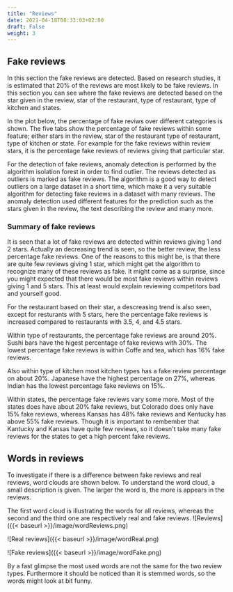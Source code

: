 ```yaml
---
title: "Reviews"
date: 2021-04-18T08:33:03+02:00
draft: False
weight: 3
---
```


## Fake reviews
In this section the fake reviews are detected. Based on research studies, it is estimated that 20% of the reviews are most likely to be fake reviews. In this section you can see where the fake reviews are detected based on the star given in the review, star of the restaurant, type of restaurant, type of kitchen and states.

In the plot below, the percentage of fake reviws over different categories is shown. The five tabs show the percentage of fake reviews within some feature; either stars in the review, star of the restaurant type of restaurant, type of kitchen or state. For example for the fake reviews within review stars, it is the percentage fake reviews of reviews giving that particular star.

For the detection of fake reviews, anomaly detection is performed by the algorithm isolation forest in order to find outlier. The reviews detected as outliers is marked as fake reviews. The algorithm is a good way to detect outliers on a large dataset in a short time, which make it a very suitable algorithm for detecting fake reviews in a dataset with many reviews. The anomaly detection used different features for the prediction such as the stars given in the review, the text describing the review and many more.

<script type="text/javascript" src="https://cdn.bokeh.org/bokeh/release/bokeh-2.3.2.min.js" integrity="sha384-XypntL49z55iwGVUW4qsEu83zKL3XEcz0MjuGOQ9SlaaQ68X/g+k1FcioZi7oQAc" crossorigin="anonymous"></script>
<script type="text/javascript">
            Bokeh.set_log_level("info");
</script>
<div class="bk-root" id="ed28685d-9367-4bc9-8bf7-5b046217a723" data-root-id="7663"></div>
<script type="application/json" id="8838">
          {"abce1517-8535-43e5-980d-7d5f2c1336b7":{"defs":[],"roots":{"references":[{"attributes":{"tabs":[{"id":"5190"},{"id":"7539"},{"id":"7580"},{"id":"7621"},{"id":"7662"}]},"id":"7663","type":"Tabs"},{"attributes":{},"id":"5159","type":"LinearScale"},{"attributes":{"data_source":{"id":"7654"},"glyph":{"id":"7656"},"hover_glyph":null,"muted_glyph":null,"nonselection_glyph":{"id":"7657"},"view":{"id":"7659"}},"id":"7658","type":"GlyphRenderer"},{"attributes":{},"id":"7563","type":"HelpTool"},{"attributes":{"source":{"id":"7654"}},"id":"7659","type":"CDSView"},{"attributes":{"formatter":{"id":"8019"},"major_label_policy":{"id":"8018"},"major_tick_line_color":null,"minor_tick_line_color":null,"ticker":{"id":"7511"}},"id":"7510","type":"CategoricalAxis"},{"attributes":{"formatter":{"id":"8028"},"major_label_policy":{"id":"8027"},"major_tick_line_color":null,"minor_tick_line_color":null,"ticker":{"id":"7555"}},"id":"7554","type":"LinearAxis"},{"attributes":{"child":{"id":"7622"},"title":"State"},"id":"7662","type":"Panel"},{"attributes":{"formatter":{"id":"8022"},"major_label_policy":{"id":"8021"},"major_tick_line_color":null,"minor_tick_line_color":null,"ticker":{"id":"7514"}},"id":"7513","type":"LinearAxis"},{"attributes":{"axis":{"id":"7554"},"dimension":1,"ticker":null},"id":"7557","type":"Grid"},{"attributes":{"start":0},"id":"7504","type":"DataRange1d"},{"attributes":{},"id":"7555","type":"BasicTicker"},{"attributes":{"child":{"id":"7540"},"title":"Type of restaurant"},"id":"7580","type":"Panel"},{"attributes":{},"id":"7508","type":"LinearScale"},{"attributes":{"factors":["Bars","Breakfast &amp; Brunch","Buffets","Burgers","Cafes","Coffee &amp; Tea","Diners","Fast Food","Food","Nightlife","Pizza","Salad","Sandwiches","Steakhouses","Sushi Bars","Vegetarian","Wine Bars"]},"id":"7543","type":"FactorRange"},{"attributes":{},"id":"7506","type":"CategoricalScale"},{"attributes":{},"id":"5172","type":"ResetTool"},{"attributes":{},"id":"7559","type":"WheelZoomTool"},{"attributes":{},"id":"7511","type":"CategoricalTicker"},{"attributes":{},"id":"7558","type":"PanTool"},{"attributes":{"overlay":{"id":"7605"}},"id":"7601","type":"BoxZoomTool"},{"attributes":{"axis":{"id":"7510"},"ticker":null},"id":"7512","type":"Grid"},{"attributes":{"overlay":{"id":"7564"}},"id":"7560","type":"BoxZoomTool"},{"attributes":{},"id":"8046","type":"UnionRenderers"},{"attributes":{"active_multi":null,"tools":[{"id":"5168"},{"id":"5169"},{"id":"5170"},{"id":"5171"},{"id":"5172"},{"id":"5173"},{"id":"5188"},{"id":"5962"}]},"id":"5175","type":"Toolbar"},{"attributes":{},"id":"7561","type":"SaveTool"},{"attributes":{},"id":"7641","type":"WheelZoomTool"},{"attributes":{},"id":"7562","type":"ResetTool"},{"attributes":{"child":{"id":"7581"},"title":"Type of kitchen"},"id":"7621","type":"Panel"},{"attributes":{},"id":"8047","type":"Selection"},{"attributes":{"axis":{"id":"7513"},"dimension":1,"ticker":null},"id":"7516","type":"Grid"},{"attributes":{"axis":{"id":"7592"},"ticker":null},"id":"7594","type":"Grid"},{"attributes":{},"id":"5157","type":"CategoricalScale"},{"attributes":{},"id":"7514","type":"BasicTicker"},{"attributes":{},"id":"7596","type":"BasicTicker"},{"attributes":{"fill_alpha":{"value":0.1},"fill_color":{"value":"lightblue"},"line_alpha":{"value":0.1},"line_color":{"value":"lightblue"},"top":{"field":"y"},"width":{"value":0.7},"x":{"field":"x"}},"id":"7616","type":"VBar"},{"attributes":{"source":{"id":"7613"}},"id":"7618","type":"CDSView"},{"attributes":{"data_source":{"id":"7613"},"glyph":{"id":"7615"},"hover_glyph":null,"muted_glyph":null,"nonselection_glyph":{"id":"7616"},"view":{"id":"7618"}},"id":"7617","type":"GlyphRenderer"},{"attributes":{},"id":"7593","type":"CategoricalTicker"},{"attributes":{},"id":"7518","type":"WheelZoomTool"},{"attributes":{},"id":"7602","type":"SaveTool"},{"attributes":{"axis":{"id":"7595"},"dimension":1,"ticker":null},"id":"7598","type":"Grid"},{"attributes":{},"id":"7517","type":"PanTool"},{"attributes":{"overlay":{"id":"7523"}},"id":"7519","type":"BoxZoomTool"},{"attributes":{},"id":"7604","type":"HelpTool"},{"attributes":{},"id":"7520","type":"SaveTool"},{"attributes":{},"id":"7521","type":"ResetTool"},{"attributes":{},"id":"7599","type":"PanTool"},{"attributes":{},"id":"7603","type":"ResetTool"},{"attributes":{},"id":"7590","type":"LinearScale"},{"attributes":{"formatter":{"id":"8031"},"major_label_orientation":"vertical","major_label_policy":{"id":"8030"},"major_tick_line_color":null,"minor_tick_line_color":null,"ticker":{"id":"7593"}},"id":"7592","type":"CategoricalAxis"},{"attributes":{},"id":"7588","type":"CategoricalScale"},{"attributes":{},"id":"8018","type":"AllLabels"},{"attributes":{},"id":"8019","type":"CategoricalTickFormatter"},{"attributes":{"fill_color":{"value":"lightblue"},"line_color":{"value":"lightblue"},"top":{"field":"y"},"width":{"value":0.7},"x":{"field":"x"}},"id":"5716","type":"VBar"},{"attributes":{"data":{"x":["1.0","1.5","2.0","2.5","3.0","3.5","4.0","4.5","5.0"],"y":[39.75535168195719,35.12619669277633,35.9411309062742,33.37421332903018,26.661313877842613,20.06073169470572,17.582417582417584,17.40471014726467,25.15331255654971]},"selected":{"id":"5948"},"selection_policy":{"id":"5947"}},"id":"5714","type":"ColumnDataSource"},{"attributes":{},"id":"8025","type":"CategoricalTickFormatter"},{"attributes":{"factors":["1.0","1.5","2.0","2.5","3.0","3.5","4.0","4.5","5.0"]},"id":"7502","type":"FactorRange"},{"attributes":{"bottom_units":"screen","fill_alpha":0.5,"fill_color":"lightgrey","left_units":"screen","level":"overlay","line_alpha":1.0,"line_color":"black","line_dash":[4,4],"line_width":2,"right_units":"screen","syncable":false,"top_units":"screen"},"id":"7564","type":"BoxAnnotation"},{"attributes":{},"id":"8024","type":"AllLabels"},{"attributes":{},"id":"5947","type":"UnionRenderers"},{"attributes":{},"id":"8028","type":"BasicTickFormatter"},{"attributes":{},"id":"8036","type":"AllLabels"},{"attributes":{"align":"center","text":"Fake reviews by stars","text_font_size":"13pt"},"id":"7500","type":"Title"},{"attributes":{},"id":"8037","type":"CategoricalTickFormatter"},{"attributes":{},"id":"5948","type":"Selection"},{"attributes":{},"id":"8027","type":"AllLabels"},{"attributes":{"callback":null,"tooltips":[["Percentage","@y"]]},"id":"7578","type":"HoverTool"},{"attributes":{},"id":"8039","type":"AllLabels"},{"attributes":{"bottom_units":"screen","fill_alpha":0.5,"fill_color":"lightgrey","left_units":"screen","level":"overlay","line_alpha":1.0,"line_color":"black","line_dash":[4,4],"line_width":2,"right_units":"screen","syncable":false,"top_units":"screen"},"id":"7523","type":"BoxAnnotation"},{"attributes":{},"id":"7600","type":"WheelZoomTool"},{"attributes":{},"id":"8040","type":"BasicTickFormatter"},{"attributes":{"data":{"x":["Bars","Breakfast &amp; Brunch","Buffets","Burgers","Cafes","Coffee &amp; Tea","Diners","Fast Food","Food","Nightlife","Pizza","Salad","Sandwiches","Steakhouses","Sushi Bars","Vegetarian","Wine Bars"],"y":[19.8299613333491,18.050525402978984,22.054712460063897,20.37934277652692,17.015520432863447,15.684165232358001,17.394118070036672,23.1604134762634,19.1271251358603,19.305459792583328,18.92894200837785,20.327483450537212,18.26189882880638,21.731489911287078,27.975972876301885,17.712670780447834,19.384851138353763]},"selected":{"id":"8050"},"selection_policy":{"id":"8049"}},"id":"7572","type":"ColumnDataSource"},{"attributes":{"callback":null,"tooltips":[["Percentage","@y"]]},"id":"5962","type":"HoverTool"},{"attributes":{},"id":"5392","type":"BasicTickFormatter"},{"attributes":{},"id":"8049","type":"UnionRenderers"},{"attributes":{},"id":"5391","type":"AllLabels"},{"attributes":{},"id":"5168","type":"PanTool"},{"attributes":{"active_multi":null,"tools":[{"id":"7558"},{"id":"7559"},{"id":"7560"},{"id":"7561"},{"id":"7562"},{"id":"7563"},{"id":"7578"}]},"id":"7565","type":"Toolbar"},{"attributes":{},"id":"8050","type":"Selection"},{"attributes":{"child":{"id":"7499"},"title":"Stars"},"id":"7539","type":"Panel"},{"attributes":{},"id":"7522","type":"HelpTool"},{"attributes":{"axis":{"id":"5164"},"dimension":1,"ticker":null},"id":"5167","type":"Grid"},{"attributes":{},"id":"8030","type":"AllLabels"},{"attributes":{"below":[{"id":"5161"}],"center":[{"id":"5163"},{"id":"5167"}],"height":500,"left":[{"id":"5164"}],"renderers":[{"id":"5186"},{"id":"5718"}],"title":{"id":"5151"},"toolbar":{"id":"5175"},"toolbar_location":null,"width":800,"x_range":{"id":"5153"},"x_scale":{"id":"5157"},"y_range":{"id":"5155"},"y_scale":{"id":"5159"}},"id":"5150","subtype":"Figure","type":"Plot"},{"attributes":{"formatter":{"id":"8034"},"major_label_policy":{"id":"8033"},"major_tick_line_color":null,"minor_tick_line_color":null,"ticker":{"id":"7596"}},"id":"7595","type":"LinearAxis"},{"attributes":{"active_multi":null,"tools":[{"id":"7517"},{"id":"7518"},{"id":"7519"},{"id":"7520"},{"id":"7521"},{"id":"7522"},{"id":"7537"}]},"id":"7524","type":"Toolbar"},{"attributes":{"fill_alpha":{"value":0.1},"fill_color":{"value":"lightblue"},"line_alpha":{"value":0.1},"line_color":{"value":"lightblue"},"top":{"field":"y"},"width":{"value":0.7},"x":{"field":"x"}},"id":"7575","type":"VBar"},{"attributes":{"data_source":{"id":"7572"},"glyph":{"id":"7574"},"hover_glyph":null,"muted_glyph":null,"nonselection_glyph":{"id":"7575"},"view":{"id":"7577"}},"id":"7576","type":"GlyphRenderer"},{"attributes":{},"id":"5171","type":"SaveTool"},{"attributes":{"source":{"id":"7572"}},"id":"7577","type":"CDSView"},{"attributes":{"below":[{"id":"7510"}],"center":[{"id":"7512"},{"id":"7516"}],"height":500,"left":[{"id":"7513"}],"renderers":[{"id":"7535"}],"title":{"id":"7500"},"toolbar":{"id":"7524"},"toolbar_location":null,"width":800,"x_range":{"id":"7502"},"x_scale":{"id":"7506"},"y_range":{"id":"7504"},"y_scale":{"id":"7508"}},"id":"7499","subtype":"Figure","type":"Plot"},{"attributes":{"align":"center","text":"Fake reviews by type of kitchen","text_font_size":"13pt"},"id":"7582","type":"Title"},{"attributes":{"overlay":{"id":"5174"}},"id":"5170","type":"BoxZoomTool"},{"attributes":{"below":[{"id":"7592"}],"center":[{"id":"7594"},{"id":"7598"}],"height":500,"left":[{"id":"7595"}],"renderers":[{"id":"7617"}],"title":{"id":"7582"},"toolbar":{"id":"7606"},"toolbar_location":null,"width":800,"x_range":{"id":"7584"},"x_scale":{"id":"7588"},"y_range":{"id":"7586"},"y_scale":{"id":"7590"}},"id":"7581","subtype":"Figure","type":"Plot"},{"attributes":{"bottom_units":"screen","fill_alpha":0.5,"fill_color":"lightgrey","left_units":"screen","level":"overlay","line_alpha":1.0,"line_color":"black","line_dash":[4,4],"line_width":2,"right_units":"screen","syncable":false,"top_units":"screen"},"id":"7605","type":"BoxAnnotation"},{"attributes":{"active_multi":null,"tools":[{"id":"7599"},{"id":"7600"},{"id":"7601"},{"id":"7602"},{"id":"7603"},{"id":"7604"},{"id":"7619"}]},"id":"7606","type":"Toolbar"},{"attributes":{"fill_alpha":{"value":0.1},"fill_color":{"value":"lightblue"},"line_alpha":{"value":0.1},"line_color":{"value":"lightblue"},"top":{"field":"y"},"width":{"value":0.7},"x":{"field":"x"}},"id":"7534","type":"VBar"},{"attributes":{},"id":"8034","type":"BasicTickFormatter"},{"attributes":{"source":{"id":"7531"}},"id":"7536","type":"CDSView"},{"attributes":{"data_source":{"id":"7531"},"glyph":{"id":"7533"},"hover_glyph":null,"muted_glyph":null,"nonselection_glyph":{"id":"7534"},"view":{"id":"7536"}},"id":"7535","type":"GlyphRenderer"},{"attributes":{},"id":"8033","type":"AllLabels"},{"attributes":{},"id":"8031","type":"CategoricalTickFormatter"},{"attributes":{"data_source":{"id":"5714"},"glyph":{"id":"5716"},"hover_glyph":null,"muted_glyph":null,"nonselection_glyph":{"id":"5717"},"view":{"id":"5719"}},"id":"5718","type":"GlyphRenderer"},{"attributes":{},"id":"5389","type":"CategoricalTickFormatter"},{"attributes":{"fill_color":{"value":"lightblue"},"line_color":{"value":"lightblue"},"top":{"field":"y"},"width":{"value":0.7},"x":{"field":"x"}},"id":"7615","type":"VBar"},{"attributes":{"formatter":{"id":"8025"},"major_label_orientation":"vertical","major_label_policy":{"id":"8024"},"major_tick_line_color":null,"minor_tick_line_color":null,"ticker":{"id":"7552"}},"id":"7551","type":"CategoricalAxis"},{"attributes":{"fill_color":{"value":"lightblue"},"line_color":{"value":"lightblue"},"top":{"field":"y"},"width":{"value":0.7},"x":{"field":"x"}},"id":"7656","type":"VBar"},{"attributes":{"axis":{"id":"7551"},"ticker":null},"id":"7553","type":"Grid"},{"attributes":{"align":"center","text":"Fake reviews by state","text_font_size":"13pt"},"id":"7623","type":"Title"},{"attributes":{"below":[{"id":"7633"}],"center":[{"id":"7635"},{"id":"7639"}],"height":500,"left":[{"id":"7636"}],"renderers":[{"id":"7658"}],"title":{"id":"7623"},"toolbar":{"id":"7647"},"toolbar_location":null,"width":800,"x_range":{"id":"7625"},"x_scale":{"id":"7629"},"y_range":{"id":"7627"},"y_scale":{"id":"7631"}},"id":"7622","subtype":"Figure","type":"Plot"},{"attributes":{"start":0},"id":"7545","type":"DataRange1d"},{"attributes":{"source":{"id":"5714"}},"id":"5719","type":"CDSView"},{"attributes":{},"id":"7549","type":"LinearScale"},{"attributes":{},"id":"5388","type":"AllLabels"},{"attributes":{},"id":"7552","type":"CategoricalTicker"},{"attributes":{"callback":null,"tooltips":[["Percentage","@y"]]},"id":"7660","type":"HoverTool"},{"attributes":{},"id":"7547","type":"CategoricalScale"},{"attributes":{"align":"center","text":"Fake reviews by review stars","text_font_size":"13pt"},"id":"5151","type":"Title"},{"attributes":{"callback":null,"tooltips":[["Percentage","@y"]]},"id":"7619","type":"HoverTool"},{"attributes":{"factors":["American (New)","American (Traditional)","Cajun/Creole","Caribbean","Chinese","Greek","Indian","Italian","Japanese","Korean","Latin American","Mediterranean","Mexican","New Mexican Cuisine","Thai","Vietnamese"]},"id":"7584","type":"FactorRange"},{"attributes":{"fill_alpha":{"value":0.1},"fill_color":{"value":"lightblue"},"line_alpha":{"value":0.1},"line_color":{"value":"lightblue"},"top":{"field":"y"},"width":{"value":0.7},"x":{"field":"x"}},"id":"5717","type":"VBar"},{"attributes":{"data":{"x":["British Columbia","Colorado","Florida","Georgia","Kansas","Kentucky","Massachusetts","Ohio","Oregon","Texas","Washington"],"y":[24.582395584759276,15.32363033960478,19.920633912004675,21.037661332057073,48.0,54.54545454545454,19.99116047989009,21.19978814149918,18.41717886472806,18.955488317908227,18.87424872861766]},"selected":{"id":"8056"},"selection_policy":{"id":"8055"}},"id":"7654","type":"ColumnDataSource"},{"attributes":{"formatter":{"id":"8040"},"major_label_policy":{"id":"8039"},"major_tick_line_color":null,"minor_tick_line_color":null,"ticker":{"id":"7637"}},"id":"7636","type":"LinearAxis"},{"attributes":{},"id":"8052","type":"UnionRenderers"},{"attributes":{},"id":"7631","type":"LinearScale"},{"attributes":{},"id":"7640","type":"PanTool"},{"attributes":{},"id":"8053","type":"Selection"},{"attributes":{"bottom_units":"screen","fill_alpha":0.5,"fill_color":"lightgrey","left_units":"screen","level":"overlay","line_alpha":1.0,"line_color":"black","line_dash":[4,4],"line_width":2,"right_units":"screen","syncable":false,"top_units":"screen"},"id":"5174","type":"BoxAnnotation"},{"attributes":{"align":"center","text":"Fake reviews by type of restaurant","text_font_size":"13pt"},"id":"7541","type":"Title"},{"attributes":{},"id":"7643","type":"SaveTool"},{"attributes":{"callback":null,"tooltips":[["Percentage","@y"]]},"id":"7537","type":"HoverTool"},{"attributes":{"below":[{"id":"7551"}],"center":[{"id":"7553"},{"id":"7557"}],"height":500,"left":[{"id":"7554"}],"renderers":[{"id":"7576"}],"title":{"id":"7541"},"toolbar":{"id":"7565"},"toolbar_location":null,"width":800,"x_range":{"id":"7543"},"x_scale":{"id":"7547"},"y_range":{"id":"7545"},"y_scale":{"id":"7549"}},"id":"7540","subtype":"Figure","type":"Plot"},{"attributes":{},"id":"5417","type":"UnionRenderers"},{"attributes":{"fill_color":{"value":"lightblue"},"line_color":{"value":"lightblue"},"top":{"field":"y"},"width":{"value":0.7},"x":{"field":"x"}},"id":"7533","type":"VBar"},{"attributes":{"fill_color":{"value":"lightblue"},"line_color":{"value":"lightblue"},"top":{"field":"y"},"width":{"value":0.7},"x":{"field":"x"}},"id":"7574","type":"VBar"},{"attributes":{"start":0},"id":"5155","type":"DataRange1d"},{"attributes":{},"id":"7634","type":"CategoricalTicker"},{"attributes":{"child":{"id":"5150"},"title":"Review Stars"},"id":"5190","type":"Panel"},{"attributes":{"data":{"x":["1.0","1.5","2.0","2.5","3.0","3.5","4.0","4.5","5.0"],"y":[39.75535168195719,35.12619669277633,35.9411309062742,33.37421332903018,26.661313877842613,20.06073169470572,17.582417582417584,17.40471014726467,25.15331255654971]},"selected":{"id":"8047"},"selection_policy":{"id":"8046"}},"id":"7531","type":"ColumnDataSource"},{"attributes":{"fill_alpha":{"value":0.1},"fill_color":{"value":"lightblue"},"line_alpha":{"value":0.1},"line_color":{"value":"lightblue"},"top":{"field":"y"},"width":{"value":0.7},"x":{"field":"x"}},"id":"5185","type":"VBar"},{"attributes":{"data":{"x":["1","2","3","4","5"],"y":[31.688573143111558,31.167125897200393,28.18751493863469,19.822652614607904,12.493118820430897]},"selected":{"id":"5418"},"selection_policy":{"id":"5417"}},"id":"5182","type":"ColumnDataSource"},{"attributes":{"source":{"id":"5182"}},"id":"5187","type":"CDSView"},{"attributes":{"data_source":{"id":"5182"},"glyph":{"id":"5184"},"hover_glyph":null,"muted_glyph":null,"nonselection_glyph":{"id":"5185"},"view":{"id":"5187"}},"id":"5186","type":"GlyphRenderer"},{"attributes":{},"id":"8022","type":"BasicTickFormatter"},{"attributes":{"callback":null,"tooltips":[["Percentage","@y"]]},"id":"5188","type":"HoverTool"},{"attributes":{},"id":"7637","type":"BasicTicker"},{"attributes":{},"id":"5418","type":"Selection"},{"attributes":{"active_multi":null,"tools":[{"id":"7640"},{"id":"7641"},{"id":"7642"},{"id":"7643"},{"id":"7644"},{"id":"7645"},{"id":"7660"}]},"id":"7647","type":"Toolbar"},{"attributes":{"factors":["1","2","3","4","5"]},"id":"5153","type":"FactorRange"},{"attributes":{"formatter":{"id":"5392"},"major_label_policy":{"id":"5391"},"major_tick_line_color":null,"minor_tick_line_color":null,"ticker":{"id":"5165"}},"id":"5164","type":"LinearAxis"},{"attributes":{},"id":"8055","type":"UnionRenderers"},{"attributes":{},"id":"8056","type":"Selection"},{"attributes":{},"id":"7629","type":"CategoricalScale"},{"attributes":{"formatter":{"id":"8037"},"major_label_orientation":"vertical","major_label_policy":{"id":"8036"},"major_tick_line_color":null,"minor_tick_line_color":null,"ticker":{"id":"7634"}},"id":"7633","type":"CategoricalAxis"},{"attributes":{},"id":"5173","type":"HelpTool"},{"attributes":{},"id":"5169","type":"WheelZoomTool"},{"attributes":{"overlay":{"id":"7646"}},"id":"7642","type":"BoxZoomTool"},{"attributes":{"fill_alpha":{"value":0.1},"fill_color":{"value":"lightblue"},"line_alpha":{"value":0.1},"line_color":{"value":"lightblue"},"top":{"field":"y"},"width":{"value":0.7},"x":{"field":"x"}},"id":"7657","type":"VBar"},{"attributes":{"data":{"x":["American (New)","American (Traditional)","Cajun/Creole","Caribbean","Chinese","Greek","Indian","Italian","Japanese","Korean","Latin American","Mediterranean","Mexican","New Mexican Cuisine","Thai","Vietnamese"],"y":[18.95157156873752,20.02588159171789,20.199431526955873,16.832813332318697,22.240043251036223,16.082659478885894,14.94769194396832,19.49411498415573,26.72238855132903,21.954824976348156,17.242427928475852,16.88889878236093,18.3833650232713,15.858242348308574,20.482195995870363,19.158653846153847]},"selected":{"id":"8053"},"selection_policy":{"id":"8052"}},"id":"7613","type":"ColumnDataSource"},{"attributes":{},"id":"8021","type":"AllLabels"},{"attributes":{"formatter":{"id":"5389"},"major_label_policy":{"id":"5388"},"major_tick_line_color":null,"minor_tick_line_color":null,"ticker":{"id":"5162"}},"id":"5161","type":"CategoricalAxis"},{"attributes":{"start":0},"id":"7586","type":"DataRange1d"},{"attributes":{},"id":"7645","type":"HelpTool"},{"attributes":{"fill_color":{"value":"lightblue"},"line_color":{"value":"lightblue"},"top":{"field":"y"},"width":{"value":0.7},"x":{"field":"x"}},"id":"5184","type":"VBar"},{"attributes":{},"id":"7644","type":"ResetTool"},{"attributes":{"bottom_units":"screen","fill_alpha":0.5,"fill_color":"lightgrey","left_units":"screen","level":"overlay","line_alpha":1.0,"line_color":"black","line_dash":[4,4],"line_width":2,"right_units":"screen","syncable":false,"top_units":"screen"},"id":"7646","type":"BoxAnnotation"},{"attributes":{"axis":{"id":"5161"},"ticker":null},"id":"5163","type":"Grid"},{"attributes":{"start":0},"id":"7627","type":"DataRange1d"},{"attributes":{"axis":{"id":"7633"},"ticker":null},"id":"7635","type":"Grid"},{"attributes":{},"id":"5162","type":"CategoricalTicker"},{"attributes":{"axis":{"id":"7636"},"dimension":1,"ticker":null},"id":"7639","type":"Grid"},{"attributes":{},"id":"5165","type":"BasicTicker"},{"attributes":{"factors":["British Columbia","Colorado","Florida","Georgia","Kansas","Kentucky","Massachusetts","Ohio","Oregon","Texas","Washington"]},"id":"7625","type":"FactorRange"}],"root_ids":["7663"]},"title":"Bokeh Application","version":"2.3.2"}}
        </script>
        <script type="text/javascript">
          (function() {
            var fn = function() {
              Bokeh.safely(function() {
                (function(root) {
                  function embed_document(root) {  
                  var docs_json = document.getElementById('8838').textContent;
                  var render_items = [{"docid":"abce1517-8535-43e5-980d-7d5f2c1336b7","root_ids":["7663"],"roots":{"7663":"ed28685d-9367-4bc9-8bf7-5b046217a723"}}];
                  root.Bokeh.embed.embed_items(docs_json, render_items);
                  }
                  if (root.Bokeh !== undefined) {
                    embed_document(root);
                  } else {
                    var attempts = 0;
                    var timer = setInterval(function(root) {
                      if (root.Bokeh !== undefined) {
                        clearInterval(timer);
                        embed_document(root);
                      } else {
                        attempts++;
                        if (attempts > 100) {
                          clearInterval(timer);
                          console.log("Bokeh: ERROR: Unable to run BokehJS code because BokehJS library is missing");
                        }
                      }
                    }, 10, root)
                  }
                })(window);
              });
            };
            if (document.readyState != "loading") fn();
            else document.addEventListener("DOMContentLoaded", fn);
          })();
</script>
    
    
        
        
### Summary of fake reviews
It is seen that a lot of fake reviews are detected within reviews giving 1 and 2 stars. Actually an decreasing trend is seen, so the better review, the less percentage fake reviews. One of the reasons to this might be, is that there are quite few reviews giving 1 star, which might get the algorithm to recognize many of these reviews as fake. It might come as a surprise, since you might expected that there would be most fake reviews within reviews giving 1 and 5 stars. This at least would explain reviewing competitors bad and yourself good.  

For the restaurant based on their star, a descreasing trend is also seen, except for resturants with 5 stars, here the percentage fake reviews is increased compared to restaurants with 3.5, 4, and 4.5 stars. 

Within type of restaurants, the percentage fake reviews are around 20%. Sushi bars have the higest percentage of fake reviews with 30%. The lowest percentage fake reviews is within Coffe and tea, which has 16% fake reviews. 

Also within type of kitchen most kitchen types has a fake review percentage on about 20%. Japanese have the highest percentage on 27%, whereas Indian has the lowest percentage fake reviews on 15%.

Within states, the percentage fake reviews vary some more. Most of the states does have about 20% fake reviews, but Colorado does only have 15% fake reviews, whereas Kansas has 48% fake reviews and Kentucky has above 55% fake reviews. Though it is important to rembember that 
Kantucky and Kansas have quite few reviews, so it doesn't take many fake reviews for the states to get a high percent fake reviews. 


## Words in reviews

To investigate if there is a difference between fake reviews and real reviews, word clouds are shown below. To understand the word cloud, a small description is given. The larger the word is, the more is appears in the reviews. 


The first word cloud is illustrating the words for all reviews, whereas the second and the third one are respectively real and fake reviews.
![Reviews]({{< baseurl >}}/image/wordReviews.png)

![Real reviews]({{< baseurl >}}/image/wordReal.png)

![Fake reviews]({{< baseurl >}}/image/wordFake.png)

By a fast glimpse the most used words are not the same for the two review types. Furthermore it should be noticed than it is stemmed words, so the words might look at bit funny. 



